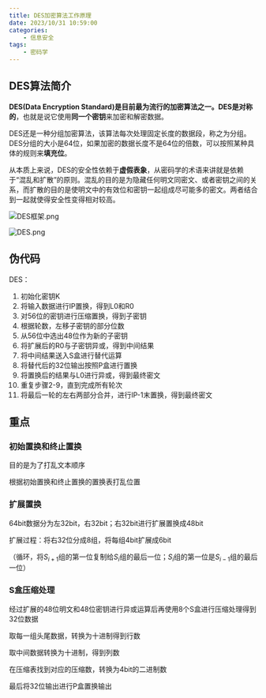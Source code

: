 ```yaml
---
title: DES加密算法工作原理
date: 2023/10/31 10:59:00
categories:
    - 信息安全
tags: 
    - 密码学
---
```


## DES算法简介

**DES(Data Encryption Standard)**是目前最为流行的加密算法之一。DES是**对称的**，也就是说它使用**同一个密钥**来加密和解密数据。

DES还是一种分组加密算法，该算法每次处理固定长度的数据段，称之为分组。DES分组的大小是64位，如果加密的数据长度不是64位的倍数，可以按照某种具体的规则来**填充位**。

从本质上来说，DES的安全性依赖于**虚假表象**，从密码学的术语来讲就是依赖于“混乱和扩散”的原则。混乱的目的是为隐藏任何明文同密文、或者密钥之间的关系，而扩散的目的是使明文中的有效位和密钥一起组成尽可能多的密文。两者结合到一起就使得安全性变得相对较高。

![DES框架.png](https://s2.loli.net/2023/10/31/hlumT1K4JcxOqPv.png)

![DES.png](https://s2.loli.net/2023/10/31/1V7z49nyYqUdrRT.png)

## 伪代码

DES：

1. 初始化密钥K
2. 将输入数据进行IP置换，得到L0和R0
3. 对56位的密钥进行压缩置换，得到子密钥
4. 根据轮数，左移子密钥的部分位数
5. 从56位中选出48位作为新的子密钥
6. 将扩展后的R0与子密钥异或，得到中间结果
7. 将中间结果送入S盒进行替代运算
8. 将替代后的32位输出按照P盒进行置换
9. 将置换后的结果与L0进行异或，得到最终密文
10. 重复步骤2-9，直到完成所有轮次
11. 将最后一轮的左右两部分合并，进行IP-1末置换，得到最终密文



## 重点

### 初始置换和终止置换

目的是为了打乱文本顺序

根据初始置换和终止置换的置换表打乱位置

### 扩展置换

64bit数据分为左32bit，右32bit；右32bit进行扩展置换成48bit

扩展过程：将右32位分成8组，将每组4bit扩展成6bit

（循环，将$S_{i+1}$组的第一位复制给$S_i$组的最后一位；$S_i$组的第一位是$S_{i-1}$组的最后一位）

### S盒压缩处理

经过扩展的48位明文和48位密钥进行异或运算后再使用8个S盒进行压缩处理得到32位数据

取每一组头尾数据，转换为十进制得到行数

取中间数据转换为十进制，得到列数

在压缩表找到对应的压缩数，转换为4bit的二进制数

最后将32位输出进行P盒置换输出

